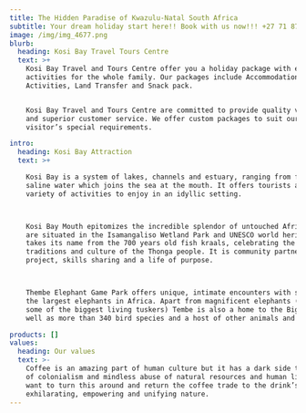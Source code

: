 ```yaml
---
title: The Hidden Paradise of Kwazulu-Natal South Africa
subtitle: Your dream holiday start here!! Book with us now!!! +27 71 8780117
image: /img/img_4677.png
blurb:
  heading: Kosi Bay Travel Tours Centre
  text: >+
    Kosi Bay Travel and Tours Centre offer you a holiday package with exciting
    activities for the whole family. Our packages include Accommodation, Tours &
    Activities, Land Transfer and Snack pack. 


    Kosi Bay Travel and Tours Centre are committed to provide quality vacations
    and superior customer service. We offer custom packages to suit our
    visitor’s special requirements.

intro:
  heading: Kosi Bay Attraction
  text: >+

    Kosi Bay is a system of lakes, channels and estuary, ranging from fresh to
    saline water which joins the sea at the mouth. It offers tourists a vast
    variety of activities to enjoy in an idyllic setting.



    Kosi Bay Mouth epitomizes the incredible splendor of untouched Africa. We
    are situated in the Isamangaliso Wetland Park and UNESCO world heritage. It
    takes its name from the 700 years old fish kraals, celebrating the
    traditions and culture of the Thonga people. It is community partnership
    project, skills sharing and a life of purpose.



    Thembe Elephant Game Park offers unique, intimate encounters with some of
    the largest elephants in Africa. Apart from magnificent elephants (including
    some of the biggest living tuskers) Tembe is also a home to the Big five, as
    well as more than 340 bird species and a host of other animals and plants.

products: []
values:
  heading: Our values
  text: >-
    Coffee is an amazing part of human culture but it has a dark side too – one
    of colonialism and mindless abuse of natural resources and human lives. We
    want to turn this around and return the coffee trade to the drink’s
    exhilarating, empowering and unifying nature.
---
```


